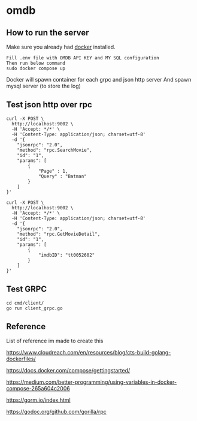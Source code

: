 # omdb

## How to run the server
Make sure you already had [docker] installed.

```
Fill .env file with OMDB API KEY and MY SQL configuration
Then run below command
sudo docker compose up
```

Docker will spawn container for each grpc and json http server
And spawn mysql server (to store the log)

## Test json http over rpc

```
curl -X POST \
  http://localhost:9002 \
  -H 'Accept: */*' \
  -H 'Content-Type: application/json; charset=utf-8'
  -d '{
    "jsonrpc": "2.0",
    "method": "rpc.SearchMovie",
    "id": "1",
    "params": [
    	{
    		"Page" : 1,
    		"Query" : "Batman"
    	}
    ]
}'
```

```
curl -X POST \
  http://localhost:9002 \
  -H 'Accept: */*' \
  -H 'Content-Type: application/json; charset=utf-8'
  -d '{
    "jsonrpc": "2.0",
    "method": "rpc.GetMovieDetail",
    "id": "1",
    "params": [
    	{
    		"imdbID": "tt0052602"
    	}
    ]
}'
```

## Test GRPC
```
cd cmd/client/
go run client_grpc.go
```

## Reference

List of reference im made to create this

https://www.cloudreach.com/en/resources/blog/cts-build-golang-dockerfiles/

https://docs.docker.com/compose/gettingstarted/

https://medium.com/better-programming/using-variables-in-docker-compose-265a604c2006

https://gorm.io/index.html

https://godoc.org/github.com/gorilla/rpc


[//]: # (These are reference links used in the body of this note and get stripped out when the markdown processor does its job. There is no need to format nicely because it shouldn't be seen. Thanks SO - http://stackoverflow.com/questions/4823468/store-comments-in-markdown-syntax)

[docker]: https://docs.docker.com/get-docker/